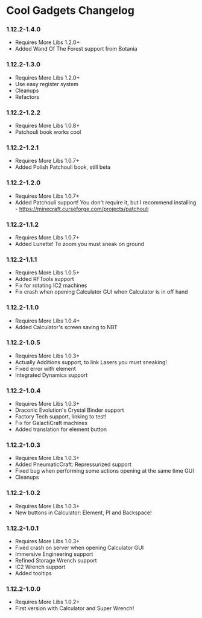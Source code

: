 # Cool Gadgets Changelog

### 1.12.2-1.4.0
- Requires More Libs 1.2.0+
- Added Wand Of The Forest support from Botania

### 1.12.2-1.3.0
- Requires More Libs 1.2.0+
- Use easy register system
- Cleanups
- Refactors

### 1.12.2-1.2.2
- Requires More Libs 1.0.8+
- Patchouli book works cool

### 1.12.2-1.2.1
- Requires More Libs 1.0.7+
- Added Polish Patchouli book, still beta

### 1.12.2-1.2.0
- Requires More Libs 1.0.7+
- Added Patchouli support! You don't require it, but I recommend installing - https://minecraft.curseforge.com/projects/patchouli

### 1.12.2-1.1.2
- Requires More Libs 1.0.7+
- Added Lunette! To zoom you must sneak on ground

### 1.12.2-1.1.1
- Requires More Libs 1.0.5+
- Added RFTools support
- Fix for rotating IC2 machines
- Fix crash when opening Calculator GUI when Calculator is in off hand

### 1.12.2-1.1.0
- Requires More Libs 1.0.4+
- Added Calculator's screen saving to NBT

### 1.12.2-1.0.5
- Requires More Libs 1.0.3+
- Actually Additions support, to link Lasers you must sneaking!
- Fixed error with element
- Integrated Dynamics support

### 1.12.2-1.0.4
- Requires More Libs 1.0.3+
- Draconic Evolution's Crystal Binder support
- Factory Tech support, linking to test!
- Fix for GalactiCraft machines
- Added translation for element button

### 1.12.2-1.0.3
- Requires More Libs 1.0.3+
- Added PneumaticCraft: Repressurized support
- Fixed bug when performing some actions opening at the same time GUI
- Cleanups

### 1.12.2-1.0.2
- Requires More Libs 1.0.3+
- New buttons in Calculator: Element, PI and Backspace!

### 1.12.2-1.0.1
- Requires More Libs 1.0.3+
- Fixed crash on server when opening Calculator GUI
- Immersive Engineering support
- Refined Storage Wrench support
- IC2 Wrench support
- Added tooltips

### 1.12.2-1.0.0
- Requires More Libs 1.0.2+
- First version with Calculator and Super Wrench!